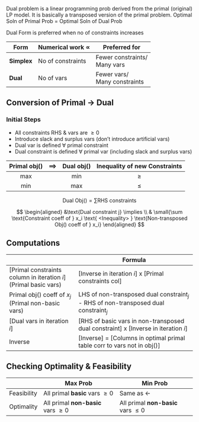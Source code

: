 Dual problem is a linear programming prob derived from the primal (original) LP model. It is basically a transposed version of the primal problem. Optimal Soln of Primal Prob = Optimal Soln of Dual Prob

Dual Form is preferred when no of constraints increases

| Form        | Numerical work $\propto$ | Preferred for                     |
| ----------- | ------------------------ | --------------------------------- |
| **Simplex** | No of constraints        | Fewer constraints/<br />Many vars |
| **Dual**    | No of vars               | Fewer vars/<br />Many constraints |

## Conversion of Primal $\to$ Dual

### Initial Steps

- All constraints RHS & vars are $\ge 0$
- Introduce slack and surplus vars (don’t introduce artificial vars)
- Dual var is defined $\forall$ primal constraint
- Dual constraint is defined $\forall$ primal var (including slack and surplus vars)

| Primal obj() | $\implies$ | Dual obj() | Inequality of new Constraints |
| :----------: | :--------: | :--------: | :---------------------------: |
|     max      |            |    min     |             $\ge$             |
|     min      |            |    max     |             $\le$             |

$$
\text{Dual Obj()} = \sum \text{RHS constraints}
$$

$$
\begin{aligned}
&\text{Dual constraint j} \implies \\
& \small{\sum \text{Constraint coeff of } x_i \text{ <Inequality> } \text{Non-transposed Obj() coeff of } x_i}
\end{aligned}
$$

## Computations

|                                                              | Formula                                                      |
| ------------------------------------------------------------ | ------------------------------------------------------------ |
| [Primal constraints column in iteration $i$]<br />(Primal basic vars) | [Inverse in iteration $i$] x [Primal constraints col]        |
| Primal obj() coeff of $x_j$<br />(Primal non-basic vars)     | LHS of non-transposed dual constraint$_j$ - RHS of non-transposed dual constraint$_j$ |
| [Dual vars in iteration $i$]                                 | [RHS of basic vars in non-transposed dual constraint] x [Inverse in iteration $i$] |
| Inverse                                                      | [Inverse] = [Columns in optimal primal table corr to vars not in obj()] |

## Checking Optimality & Feasibility

|             | Max Prob                              | Min Prob                              |
| ----------- | ------------------------------------- | ------------------------------------- |
| Feasibility | All primal **basic** vars $\ge 0$     | Same as $\leftarrow$                       |
| Optimality  | All primal **non-basic** vars $\ge 0$ | All primal **non-basic** vars $\le 0$ |

